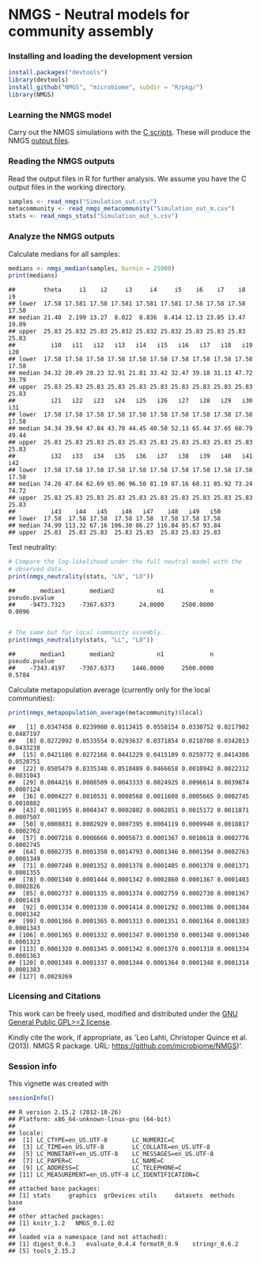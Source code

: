<!--
%\VignetteEngine{knitr}
%\VignetteIndexEntry{An R Markdown Vignette made with knitr}
-->

NMGS - Neutral models for community assembly
===========

### Installing and loading the development version


```r
install.packages("devtools")
library(devtools)
install_github("NMGS", "microbiome", subdir = "R/pkg/")
library(NMGS)
```


### Learning the NMGS model

Carry out the NMGS simulations with the [C
scripts](https://github.com/microbiome/NMGS/tree/master/C). These will
produce the NMGS [output
files](https://github.com/microbiome/NMGS/tree/master/C/output).


### Reading the NMGS outputs

Read the output files in R for further analysis. We assume you have
the C output files in the working directory.


```r
samples <- read_nmgs("Simulation_out.csv")
metacommunity <- read_nmgs_metacommunity("Simulation_out_m.csv")
stats <- read_nmgs_stats("Simulation_out_s.csv")
```


### Analyze the NMGS outputs

Calculate medians for all samples:


```r
medians <- nmgs_median(samples, burnin = 25000)
print(medians)
```

```
##        theta     i1    i2     i3     i4     i5    i6    i7    i8    i9
## lower  17.58 17.581 17.58 17.581 17.581 17.581 17.58 17.58 17.58 17.58
## median 21.40  2.199 13.27  8.022  8.836  8.414 12.13 23.05 13.47 19.09
## upper  25.83 25.832 25.83 25.832 25.832 25.832 25.83 25.83 25.83 25.83
##          i10   i11   i12   i13   i14   i15   i16   i17   i18   i19   i20
## lower  17.58 17.58 17.58 17.58 17.58 17.58 17.58 17.58 17.58 17.58 17.58
## median 34.32 20.49 20.23 32.91 21.81 33.42 32.47 39.18 31.13 47.72 39.79
## upper  25.83 25.83 25.83 25.83 25.83 25.83 25.83 25.83 25.83 25.83 25.83
##          i21   i22   i23   i24   i25   i26   i27   i28   i29   i30   i31
## lower  17.58 17.58 17.58 17.58 17.58 17.58 17.58 17.58 17.58 17.58 17.58
## median 34.34 39.94 47.84 43.70 44.45 40.50 52.13 65.44 37.65 60.79 49.44
## upper  25.83 25.83 25.83 25.83 25.83 25.83 25.83 25.83 25.83 25.83 25.83
##          i32   i33   i34   i35   i36   i37   i38   i39   i40   i41   i42
## lower  17.58 17.58 17.58 17.58 17.58 17.58 17.58 17.58 17.58 17.58 17.58
## median 74.26 47.84 62.69 65.06 96.50 81.19 87.16 68.11 85.92 73.24 74.72
## upper  25.83 25.83 25.83 25.83 25.83 25.83 25.83 25.83 25.83 25.83 25.83
##          i43    i44   i45    i46   i47    i48   i49   i50
## lower  17.58  17.58 17.58  17.58 17.58  17.58 17.58 17.58
## median 74.99 113.32 67.16 106.30 86.27 116.84 85.67 93.84
## upper  25.83  25.83 25.83  25.83 25.83  25.83 25.83 25.83
```


Test neutrality:


```r
# Compare the log-likelihood under the full neutral model with the
# observed data.
print(nmgs_neutrality(stats, "LN", "LO"))
```

```
##       median1       median2            n1             n pseudo.pvalue 
##    -9473.7323    -7367.6373       24.0000     2500.0000        0.0096
```

```r

# The same but for local community assembly.
print(nmgs_neutrality(stats, "LL", "LO"))
```

```
##       median1       median2            n1             n pseudo.pvalue 
##    -7343.4197    -7367.6373     1446.0000     2500.0000        0.5784
```


Calculate metapopulation average (currently only for the local communities):


```r
print(nmgs_metapopulation_average(metacommunity)$local)
```

```
##   [1] 0.0347458 0.0239980 0.0113415 0.0558154 0.0330752 0.0217902 0.0487197
##   [8] 0.0272092 0.0533554 0.0293637 0.0371854 0.0218708 0.0342013 0.0433238
##  [15] 0.0421186 0.0272166 0.0441229 0.0415109 0.0259772 0.0414386 0.0520751
##  [22] 0.0505479 0.0335348 0.0510489 0.0466658 0.0010942 0.0022312 0.0031043
##  [29] 0.0044216 0.0008509 0.0043333 0.0024925 0.0096614 0.0039874 0.0007124
##  [36] 0.0004227 0.0010531 0.0008568 0.0011608 0.0005665 0.0002745 0.0010882
##  [43] 0.0011955 0.0004347 0.0002802 0.0002851 0.0015172 0.0011871 0.0007507
##  [50] 0.0008831 0.0002929 0.0007395 0.0004119 0.0009948 0.0018817 0.0002762
##  [57] 0.0007216 0.0008666 0.0005673 0.0001367 0.0010618 0.0002776 0.0002745
##  [64] 0.0002735 0.0001350 0.0014793 0.0001346 0.0001394 0.0002763 0.0001349
##  [71] 0.0007240 0.0001352 0.0001378 0.0001405 0.0001378 0.0001371 0.0001355
##  [78] 0.0001340 0.0001444 0.0001342 0.0002860 0.0001367 0.0001403 0.0002826
##  [85] 0.0002737 0.0001335 0.0001374 0.0002759 0.0002730 0.0001367 0.0001419
##  [92] 0.0001334 0.0001330 0.0001414 0.0001292 0.0001386 0.0001384 0.0001342
##  [99] 0.0001366 0.0001365 0.0001313 0.0001351 0.0001364 0.0001383 0.0001343
## [106] 0.0001365 0.0001332 0.0001347 0.0001350 0.0001348 0.0001340 0.0001323
## [113] 0.0001320 0.0001345 0.0001342 0.0001370 0.0001318 0.0001334 0.0001363
## [120] 0.0001349 0.0001337 0.0001344 0.0001364 0.0001348 0.0001314 0.0001383
## [127] 0.0029269
```



### Licensing and Citations

This work can be freely used, modified and distributed under the 
[GNU General Public GPL>=2 license](https://en.wikipedia.org/wiki/GNU_General_Public_License).

Kindly cite the work, if appropriate, as 'Leo Lahti, Christoper Quince et al. (2013). NMGS R package. URL: https://github.com/microbiome/NMGS)'. 


### Session info

This vignette was created with


```r
sessionInfo()
```

```
## R version 2.15.2 (2012-10-26)
## Platform: x86_64-unknown-linux-gnu (64-bit)
## 
## locale:
##  [1] LC_CTYPE=en_US.UTF-8       LC_NUMERIC=C              
##  [3] LC_TIME=en_US.UTF-8        LC_COLLATE=en_US.UTF-8    
##  [5] LC_MONETARY=en_US.UTF-8    LC_MESSAGES=en_US.UTF-8   
##  [7] LC_PAPER=C                 LC_NAME=C                 
##  [9] LC_ADDRESS=C               LC_TELEPHONE=C            
## [11] LC_MEASUREMENT=en_US.UTF-8 LC_IDENTIFICATION=C       
## 
## attached base packages:
## [1] stats     graphics  grDevices utils     datasets  methods   base     
## 
## other attached packages:
## [1] knitr_1.2   NMGS_0.1.02
## 
## loaded via a namespace (and not attached):
## [1] digest_0.6.3   evaluate_0.4.4 formatR_0.9    stringr_0.6.2 
## [5] tools_2.15.2
```





